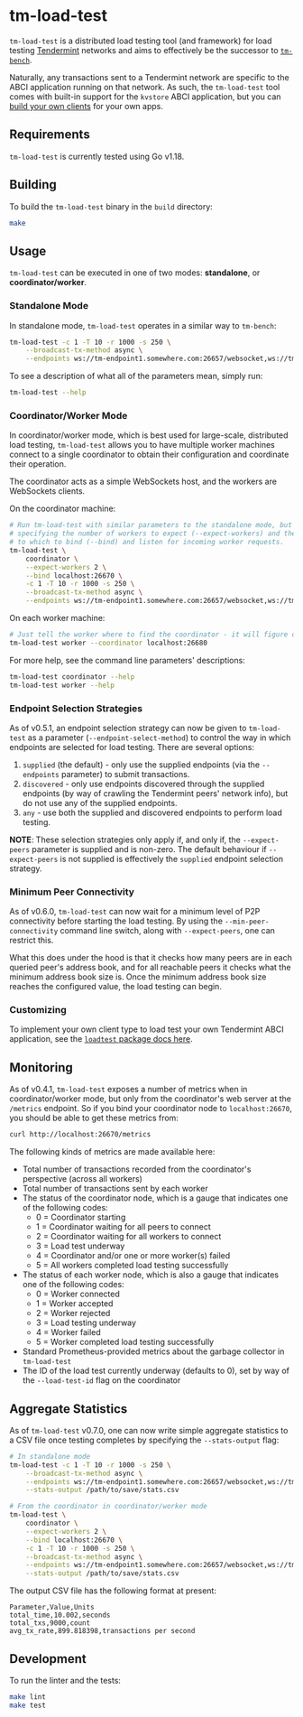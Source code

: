 # tm-load-test

`tm-load-test` is a distributed load testing tool (and framework) for load
testing [Tendermint](https://tendermint.com/) networks and aims to effectively
be the successor to [`tm-bench`](https://github.com/tendermint/tendermint/tree/master/tools/tm-bench).

Naturally, any  transactions sent to a Tendermint network are specific to the
ABCI application running on that network. As such, the `tm-load-test` tool comes
with built-in support for the `kvstore` ABCI application, but you can [build
your own clients](./pkg/loadtest/README.md) for your own apps.

## Requirements

`tm-load-test` is currently tested using Go v1.18.

## Building

To build the `tm-load-test` binary in the `build` directory:

```bash
make
```

## Usage

`tm-load-test` can be executed in one of two modes: **standalone**, or
**coordinator/worker**.

### Standalone Mode

In standalone mode, `tm-load-test` operates in a similar way to `tm-bench`:

```bash
tm-load-test -c 1 -T 10 -r 1000 -s 250 \
    --broadcast-tx-method async \
    --endpoints ws://tm-endpoint1.somewhere.com:26657/websocket,ws://tm-endpoint2.somewhere.com:26657/websocket
```

To see a description of what all of the parameters mean, simply run:

```bash
tm-load-test --help
```

### Coordinator/Worker Mode

In coordinator/worker mode, which is best used for large-scale, distributed load
testing, `tm-load-test` allows you to have multiple worker machines connect to a
single coordinator to obtain their configuration and coordinate their operation.

The coordinator acts as a simple WebSockets host, and the workers are WebSockets
clients.

On the coordinator machine:

```bash
# Run tm-load-test with similar parameters to the standalone mode, but now
# specifying the number of workers to expect (--expect-workers) and the host:port
# to which to bind (--bind) and listen for incoming worker requests.
tm-load-test \
    coordinator \
    --expect-workers 2 \
    --bind localhost:26670 \
    -c 1 -T 10 -r 1000 -s 250 \
    --broadcast-tx-method async \
    --endpoints ws://tm-endpoint1.somewhere.com:26657/websocket,ws://tm-endpoint2.somewhere.com:26657/websocket
```

On each worker machine:

```bash
# Just tell the worker where to find the coordinator - it will figure out the rest.
tm-load-test worker --coordinator localhost:26680
```

For more help, see the command line parameters' descriptions:

```bash
tm-load-test coordinator --help
tm-load-test worker --help
```

### Endpoint Selection Strategies

As of v0.5.1, an endpoint selection strategy can now be given to `tm-load-test`
as a parameter (`--endpoint-select-method`) to control the way in which
endpoints are selected for load testing. There are several options:

1. `supplied` (the default) - only use the supplied endpoints (via the
   `--endpoints` parameter) to submit transactions.
2. `discovered` - only use endpoints discovered through the supplied endpoints
   (by way of crawling the Tendermint peers' network info), but do not use any
   of the supplied endpoints.
3. `any` - use both the supplied and discovered endpoints to perform load
   testing.

**NOTE**: These selection strategies only apply if, and only if, the
`--expect-peers` parameter is supplied and is non-zero. The default behaviour if
`--expect-peers` is not supplied is effectively the `supplied` endpoint
selection strategy.

### Minimum Peer Connectivity

As of v0.6.0, `tm-load-test` can now wait for a minimum level of P2P
connectivity before starting the load testing. By using the
`--min-peer-connectivity` command line switch, along with `--expect-peers`, one
can restrict this.

What this does under the hood is that it checks how many peers are in each
queried peer's address book, and for all reachable peers it checks what the
minimum address book size is. Once the minimum address book size reaches the
configured value, the load testing can begin.

### Customizing

To implement your own client type to load test your own Tendermint ABCI
application, see the [`loadtest` package docs here](./pkg/loadtest/README.md).

## Monitoring

As of v0.4.1, `tm-load-test` exposes a number of metrics when in coordinator/worker
mode, but only from the coordinator's web server at the `/metrics` endpoint. So if
you bind your coordinator node to `localhost:26670`, you should be able to get these
metrics from:

```bash
curl http://localhost:26670/metrics
```

The following kinds of metrics are made available here:

* Total number of transactions recorded from the coordinator's perspective
  (across all workers)
* Total number of transactions sent by each worker
* The status of the coordinator node, which is a gauge that indicates one of the
  following codes:
  * 0 = Coordinator starting
  * 1 = Coordinator waiting for all peers to connect
  * 2 = Coordinator waiting for all workers to connect
  * 3 = Load test underway
  * 4 = Coordinator and/or one or more worker(s) failed
  * 5 = All workers completed load testing successfully
* The status of each worker node, which is also a gauge that indicates one of
  the following codes:
  * 0 = Worker connected
  * 1 = Worker accepted
  * 2 = Worker rejected
  * 3 = Load testing underway
  * 4 = Worker failed
  * 5 = Worker completed load testing successfully
* Standard Prometheus-provided metrics about the garbage collector in
  `tm-load-test`
* The ID of the load test currently underway (defaults to 0), set by way of the
  `--load-test-id` flag on the coordinator

## Aggregate Statistics

As of `tm-load-test` v0.7.0, one can now write simple aggregate statistics to a
CSV file once testing completes by specifying the `--stats-output` flag:

```bash
# In standalone mode
tm-load-test -c 1 -T 10 -r 1000 -s 250 \
    --broadcast-tx-method async \
    --endpoints ws://tm-endpoint1.somewhere.com:26657/websocket,ws://tm-endpoint2.somewhere.com:26657/websocket \
    --stats-output /path/to/save/stats.csv

# From the coordinator in coordinator/worker mode
tm-load-test \
    coordinator \
    --expect-workers 2 \
    --bind localhost:26670 \
    -c 1 -T 10 -r 1000 -s 250 \
    --broadcast-tx-method async \
    --endpoints ws://tm-endpoint1.somewhere.com:26657/websocket,ws://tm-endpoint2.somewhere.com:26657/websocket \
    --stats-output /path/to/save/stats.csv
```

The output CSV file has the following format at present:

```csv
Parameter,Value,Units
total_time,10.002,seconds
total_txs,9000,count
avg_tx_rate,899.818398,transactions per second
```

## Development
To run the linter and the tests:

```bash
make lint
make test
```

